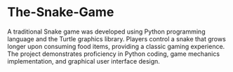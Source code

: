 # The-Snake-Game
A traditional Snake game was developed using Python programming language and the Turtle graphics library. Players control a snake that grows longer upon consuming food items, providing a classic gaming experience. The project demonstrates proficiency in Python coding, game mechanics implementation, and graphical user interface design.
